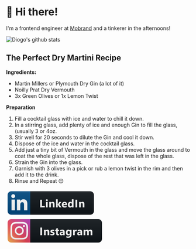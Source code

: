 
# 👋 Hi there!

I'm a frontend engineer at [Mobrand](https://www.mobrand.com/) and a tinkerer in the afternoons!

![Diogo's github stats](https://github-readme-stats.vercel.app/api?username=JoFont&count_private=true&show_icons=true&hide_title=true&hide_border=true)

## The Perfect Dry Martini Recipe
**Ingredients:**
* Martin Millers or Plymouth Dry Gin (a lot of it)
* Noilly Prat Dry Vermouth
* 3x Green Olives or 1x Lemon Twist

**Preparation**
1. Fill a cocktail glass with ice and water to chill it down.
2. In a stirring glass, add plenty of ice and enough Gin to fill the glass, (usually 3 or 4oz.
3. Stir well for 20 seconds to dilute the Gin and cool it down.
4. Dispose of the ice and water in the cocktail glass.
5. Add just a tiny bit of Vermouth in the glass and move the glass around to coat the whole glass, dispose of the rest that was left in the glass.
6. Strain the Gin into the glass.
7. Garnish with 3 olives in a pick or rub a lemon twist in the rim and then add it to the drink.
8. Rinse and Repeat 😊



<a href="https://www.linkedin.com/in/diogo-f-marques/">
  <img src="https://raw.githubusercontent.com/JoFont/JoFont/844bb20318d90536d33ff3c2fcf8521adcb39378/assets/svg/social/linkedin.svg" alt="linkedin" style="vertical-align:top; margin:6px 4px">
</a>

<a href="https://www.instagram.com/marques.f.diogo/">
    <img src="https://raw.githubusercontent.com/JoFont/JoFont/844bb20318d90536d33ff3c2fcf8521adcb39378/assets/svg/social/instagram.svg" alt="instagram" style="vertical-align:top; margin:6px 4px">
</a>
